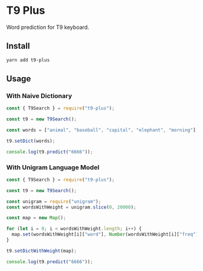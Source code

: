 # T9 Plus

Word prediction for T9 keyboard.

## Install

```sh
yarn add t9-plus
```

## Usage

### With Naive Dictionary

```ts
const { T9Search } = require("t9-plus");

const t9 = new T9Search();

const words = ["animal", "baseball", "capital", "elephant", "morning"];

t9.setDict(words);

console.log(t9.predict("6666"));
```

### With Unigram Language Model

```ts
const { T9Search } = require("t9-plus");

const t9 = new T9Search();

const unigram = require("unigram");
const wordsWithWeight = unigram.slice(0, 20000);

const map = new Map();

for (let i = 0; i < wordsWithWeight.length; i++) {
  map.set(wordsWithWeight[i]["word"], Number(wordsWithWeight[i]["freq"]));
}

t9.setDictWithWeight(map);

console.log(t9.predict("6666"));
```
